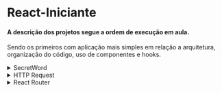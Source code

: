 # React-Iniciante

#### A descrição dos projetos segue a ordem de execução em aula.
Sendo os primeiros com aplicação mais simples em relação a arquitetura, organização do código, uso de componentes e hooks.


<details>
  <summary>SecretWord</summary>
- Projeto de um jogo similar ao jogo da forca.
- Nesse projeto as "responsabilidades" estão concentradas no App.
- É o primeiro projeto do curso, então foi criado de forma mais básica, sem usar todos os recursos do react.
  
</details>

<details>
  <summary>HTTP Request</summary>

  #### API
  - O projeto apresenta simulação de API utilizando o json server (npm i json-server)
  - Para acessa-lo criar uma pasta "data"e arquivo db.json. colar seu modelo de json a ser consumido.
  - No package.json em scripts colar:   <br>"server": "json-server --watch data/db.json".
  - Para rodar o projeto, iniciar com  o jsonserver, pois por default ele abre na porta 3000.<br>
o react vai abrir em outra porta se a 3000 estiver ocupada, ou usando o vite vai abrir  na 5173
  - <b>npm run server</b>

  - O código está comentado para facilitar o acompanhamento no que foi acrescentado nas aulas.

</details>

<details>
  <summary>React Router</summary>


</details>
